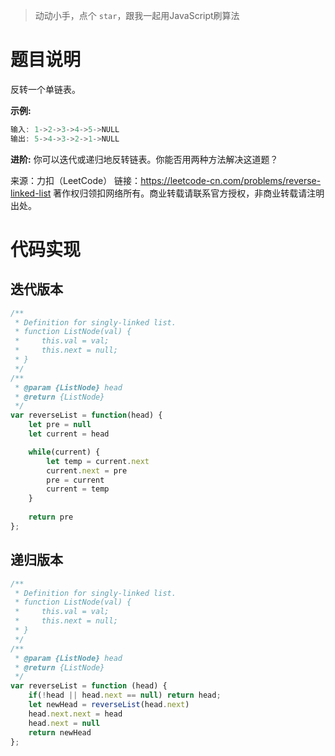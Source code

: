 >动动小手，点个 `star`，跟我一起用JavaScript刷算法

# 题目说明
反转一个单链表。

**示例:**

```js
输入: 1->2->3->4->5->NULL
输出: 5->4->3->2->1->NULL
```

**进阶:**
你可以迭代或递归地反转链表。你能否用两种方法解决这道题？

来源：力扣（LeetCode）
链接：https://leetcode-cn.com/problems/reverse-linked-list
著作权归领扣网络所有。商业转载请联系官方授权，非商业转载请注明出处。

# 代码实现

## 迭代版本
```js
/**
 * Definition for singly-linked list.
 * function ListNode(val) {
 *     this.val = val;
 *     this.next = null;
 * }
 */
/**
 * @param {ListNode} head
 * @return {ListNode}
 */
var reverseList = function(head) {
    let pre = null
    let current = head

    while(current) {
        let temp = current.next
        current.next = pre
        pre = current
        current = temp
    }
    
    return pre
};
```

## 递归版本
```js
/**
 * Definition for singly-linked list.
 * function ListNode(val) {
 *     this.val = val;
 *     this.next = null;
 * }
 */
/**
 * @param {ListNode} head
 * @return {ListNode}
 */
var reverseList = function (head) {
    if(!head || head.next == null) return head;
    let newHead = reverseList(head.next)
    head.next.next = head
    head.next = null
    return newHead
};
```